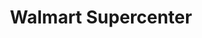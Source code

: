 ---
title: "Walmart Supercenter"
url: /cullman/walmart-supercenter-olive-street-southwest/
shop: Supermarkt
---